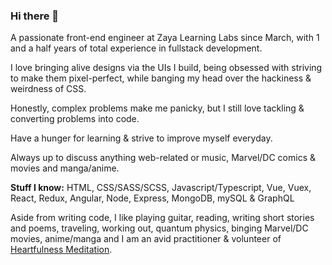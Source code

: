 ### Hi there 👋

<!--
**FrozenHearth/FrozenHearth** is a ✨ _special_ ✨ repository because its `README.md` (this file) appears on your GitHub profile.

Here are some ideas to get you started:

- 🔭 I’m currently working on ...
- 🌱 I’m currently learning ...
- 👯 I’m looking to collaborate on ...
- 🤔 I’m looking for help with ...
- 💬 Ask me about ...
- 📫 How to reach me: ...
- ⚡ Fun fact: ...-->

A passionate front-end engineer at Zaya Learning Labs since March, with 1 and a half years of total experience in fullstack development.

I love bringing alive designs via the UIs I build, being obsessed with striving to make them pixel-perfect, while banging my head over the hackiness & weirdness of CSS.

Honestly, complex problems make me panicky, but I still love tackling & converting problems into code.

Have a hunger for learning & strive to improve myself everyday.

Always up to discuss anything web-related or music, Marvel/DC comics & movies and manga/anime. 

**Stuff I know:** HTML, CSS/SASS/SCSS, Javascript/Typescript, Vue, Vuex, React, Redux, Angular, Node, Express, MongoDB, mySQL & GraphQL

Aside from writing code, I like playing guitar, reading, writing short stories and poems, traveling, working out, quantum physics, binging Marvel/DC movies, anime/manga and I am an avid practitioner & volunteer of [Heartfulness Meditation](https://heartfulness.org/in/about-heartfulness/).
